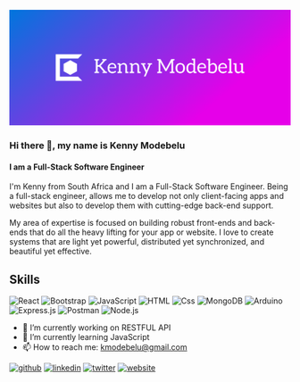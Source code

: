 
![Design and Development](https://github.com/KennyMod/KennyMod/blob/main/cover.png)

### Hi there 👋, my name is Kenny Modebelu
#### I am a Full-Stack Software Engineer

I'm Kenny from South Africa and I am a Full-Stack Software Engineer. Being a full-stack engineer, allows me to develop not only client-facing apps and websites but also to develop them with cutting-edge back-end support.

My area of expertise is focused on building robust front-ends and back-ends that do all the heavy lifting for your app or website. I love to create systems that are light yet powerful, distributed yet synchronized, and beautiful yet effective.

## Skills

<p>
  <img alt="React" src="https://img.shields.io/badge/React-61DAFB?logo=react&logoColor=white&style=for-the-badge" />
  <img alt="Bootstrap" src="https://img.shields.io/badge/Bootstrap-DD0031?logo=bootstrap&logoColor=white&style=for-the-badge" />
  <img alt="JavaScript" src="https://img.shields.io/badge/JavaScript-F7DF1E?logo=javascript&logoColor=white&style=for-the-badge" />
  <img alt="HTML" src="https://img.shields.io/badge/HTML-E34F26?logo=html5&logoColor=white&style=for-the-badge" />
  <img alt="Css" src="https://img.shields.io/badge/CSS-1572B6?logo=css3&logoColor=white&style=for-the-badge" />
  <img alt="MongoDB" src="https://img.shields.io/badge/MongoDB-CC6699?logo=MongoDB&logoColor=white&style=for-the-badge" />
  <img alt="Arduino" src="https://img.shields.io/badge/Arduino-663399?logo=Arduino&logoColor=white&style=for-the-badge" />
  <img alt="Express.js" src="https://img.shields.io/badge/Express.js-E10098?logo=Express.js&logoColor=white&style=for-the-badge" />
  <img alt="Postman" src="https://img.shields.io/badge/Postman-239120?logo=Postman&logoColor=white&style=for-the-badge" />
  <img alt="Node.js" src="https://img.shields.io/badge/Node.js-000000?logo=node.js&logoColor=white&style=for-the-badge" />
</p>

- 🔭 I’m currently working on RESTFUL API 
- 🌱 I’m currently learning JavaScript 
- 📫 How to reach me: kmodebelu@gmail.com 


[<img src='https://cdn.jsdelivr.net/npm/simple-icons@3.0.1/icons/github.svg' alt='github' height='40'>](https://github.com/KennyMod)  [<img src='https://cdn.jsdelivr.net/npm/simple-icons@3.0.1/icons/linkedin.svg' alt='linkedin' height='40'>](https://www.linkedin.com/in/https://www.linkedin.com/in/kenechukwu-modebelu-635391201//)  [<img src='https://cdn.jsdelivr.net/npm/simple-icons@3.0.1/icons/twitter.svg' alt='twitter' height='40'>](https://twitter.com/@kenechukwumodeb)  [<img src='https://cdn.jsdelivr.net/npm/simple-icons@3.0.1/icons/icloud.svg' alt='website' height='40'>](kennymodebelu.netlify.app)  






